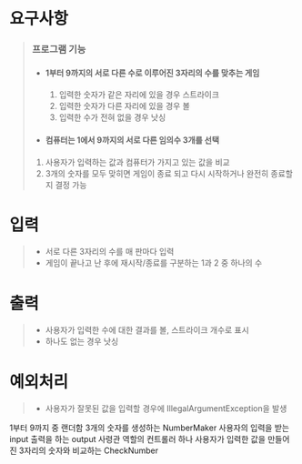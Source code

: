 # 요구사항
> ### 프로그램 기능
> - #### 1부터 9까지의 서로 다른 수로 이루어진 3자리의 수를 맞추는 게임
>   1. 입력한 숫자가 같은 자리에 있을 경우 스트라이크
>   2. 입력한 숫자가 다른 자리에 있을 경우 볼
>   3. 입력한 수가 전혀 없을 경우 낫싱
>- #### 컴퓨터는 1에서 9까지의 서로 다른 임의수 3개를 선택
>  1. 사용자가 입력하는 값과 컴퓨터가 가지고 있는 값을 비교
>  2. 3개의 숫자를 모두 맞히면 게임이 종료 되고 다시 시작하거나 완전히 종료할지 결정 가능

# 입력
>- 서로 다른 3자리의 수를 매 판마다 입력
>- 게임이 끝나고 난 후에 재시작/종료를 구분하는 1과 2 중 하나의 수

# 출력
> - 사용자가 입력한 수에 대한 결과를 볼, 스트라이크 개수로 표시
> - 하나도 없는 경우 낫싱

# 예외처리
> - 사용자가 잘못된 값을 입력할 경우에 IllegalArgumentException을 발생

1부터 9까지 중 랜더함 3개의 숫자를 생성하는 NumberMaker
사용자의 입력을 받는 input
출력을 하는 output
사령관 역할의 컨트롤러 하나
사용자가 입력한 값을 만들어진 3자리의 숫자와 비교하는 CheckNumber
